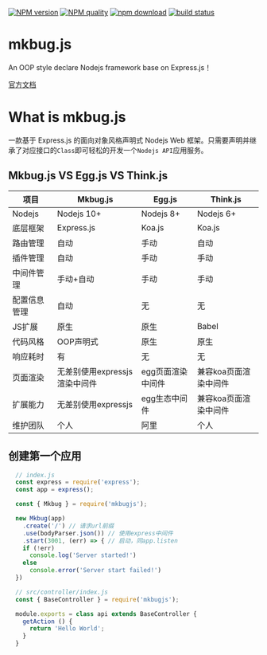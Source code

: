 [![NPM version][npm-image]][npm-url]
[![NPM quality][quality-image]][quality-url]
[![npm download][download-image]][download-url]
[![build status][travis-image]][travis-url]

[travis-image]: https://travis-ci.org/mkbug-com/mkbug.js.svg?branch=master&status=passed
[travis-url]: https://travis-ci.org/mkbug-com/mkbug.js
[download-image]: https://img.shields.io/npm/dm/mkbugjs.svg?style=flat-square
[download-url]: https://npmjs.org/package/mkbugjs
[npm-image]: https://img.shields.io/npm/v/mkbugjs.svg?style=flat-square
[npm-url]: https://npmjs.org/package/mkbugjs
[quality-image]: http://npm.packagequality.com/shield/mkbugjs.svg?style=flat-square
[quality-url]: http://packagequality.com/#?package=mkbugjs
[codecov-image]: https://img.shields.io/codecov/c/github/mkbug-com/mkbug.js.svg?style=flat-square
[codecov-url]: https://codecov.io/gh/mkbug-com/mkbug.js

# mkbug.js
An OOP style declare Nodejs framework base on Express.js！

[官方文档](http://doc.mkbug.com)

# What is mkbug.js
一款基于 Express.js 的面向对象风格声明式 Nodejs Web 框架。只需要声明并继承了对应接口的`Class`即可轻松的开发一个`Nodejs API`应用服务。

## Mkbug.js VS Egg.js VS Think.js

| 项目 | Mkbug.js | Egg.js | Think.js |
| ---- | ---- | ---- | ---- |
| Nodejs | Nodejs 10+ | Nodejs 8+ | Nodejs 6+ |
| 底层框架 | Express.js | Koa.js | Koa.js |
| 路由管理 | 自动 | 手动 | 自动 |
| 插件管理 | 自动 | 手动 | 手动 |
| 中间件管理 | 手动+自动 | 手动 | 手动 |
| 配置信息管理 | 自动 | 无 | 无 |
| JS扩展 | 原生 | 原生 | Babel |
| 代码风格 | OOP声明式 | 原生 | 原生 |
| 响应耗时 | 有 | 无 | 无 |
| 页面渲染 | 无差别使用expressjs渲染中间件 | egg页面渲染中间件 | 兼容koa页面渲染中间件 |
| 扩展能力 | 无差别使用expressjs | egg生态中间件 | 兼容koa页面渲染中间件 |
| 维护团队 | 个人 | 阿里 | 个人 |

## 创建第一个应用
```js
  // index.js
  const express = require('express');
  const app = express();

  const { Mkbug } = require('mkbugjs');

  new Mkbug(app)
    .create('/') // 请求url前缀
    .use(bodyParser.json()) // 使用express中间件
    .start(3001, (err) => { // 启动，同app.listen
    if (!err)
      console.log('Server started!')
    else
      console.error('Server start failed!')
  })

  // src/controller/index.js
  const { BaseController } = require('mkbugjs');

  module.exports = class api extends BaseController {
    getAction () {
      return 'Hello World';
    }
  }
```

